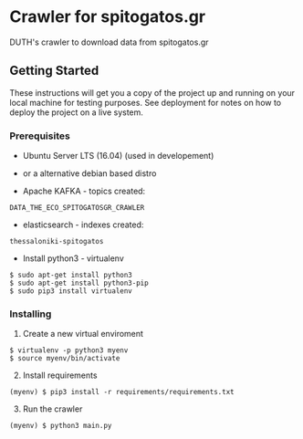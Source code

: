 # Crawler for spitogatos.gr

DUTH's crawler to download data from spitogatos.gr

## Getting Started

These instructions will get you a copy of the project up and running on your local machine for testing purposes. See deployment for notes on how to deploy the project on a live system.

### Prerequisites

- Ubuntu Server LTS (16.04) (used in developement)
- or a alternative debian based distro

- Apache KAFKA - topics created: 
```
DATA_THE_ECO_SPITOGATOSGR_CRAWLER
```

- elasticsearch - indexes created:
```
thessaloniki-spitogatos
```

- Install python3 - virtualenv
```
$ sudo apt-get install python3
$ sudo apt-get install python3-pip
$ sudo pip3 install virtualenv
```

### Installing

1. Create a new virtual enviroment
```
$ virtualenv -p python3 myenv
$ source myenv/bin/activate
```

2. Install requirements

```
(myenv) $ pip3 install -r requirements/requirements.txt
```

3. Run the crawler
```
(myenv) $ python3 main.py
```
